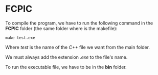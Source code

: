 # FCPIC

To compile the program, we have to run the following command in the **FCPIC** folder (the same  folder where is the makefile):

    make test.exe

Where *test* is the name of the *C++* file we want from the main folder.

We must always add the extension *.exe* to the file's name.

To run the executable file, we have to be in the **bin** folder.
